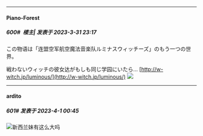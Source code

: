 
*****

####  Piano-Forest  
##### 600#         楼主| 发表于 2023-3-31 23:17

この物语は「连盟空军航空魔法音楽队ルミナスウィッチーズ」のもう一つの世界。

戦わないウィッチの彼女达がもしも同じ学园にいたら…
[http://w-witch.jp/luminous/](http://w-witch.jp/luminous/)
<img src="https://p.sda1.dev/10/421ecae4f82005ee76e53cb960da32d6/20230331_231709.jpg" referrerpolicy="no-referrer">


*****

####  ardito  
##### 601#       发表于 2023-4-1 00:45

<img src="https://static.saraba1st.com/image/smiley/face2017/112.png" referrerpolicy="no-referrer">新西兰妹有这么大吗

